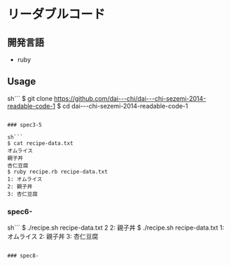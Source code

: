 # リーダブルコード

## 開発言語
- ruby

## Usage

sh```
$ git clone https://github.com/dai---chi/dai---chi-sezemi-2014-readable-code-1
$ cd dai---chi-sezemi-2014-readable-code-1
```

### spec3-5

sh```
$ cat recipe-data.txt
オムライス
親子丼
杏仁豆腐
$ ruby recipe.rb recipe-data.txt
1: オムライス
2: 親子丼
3: 杏仁豆腐
```

### spec6-

sh```
$ ./recipe.sh recipe-data.txt 2
2: 親子丼
$ ./recipe.sh recipe-data.txt
1: オムライス
2: 親子丼
3: 杏仁豆腐
```

### spec8-

